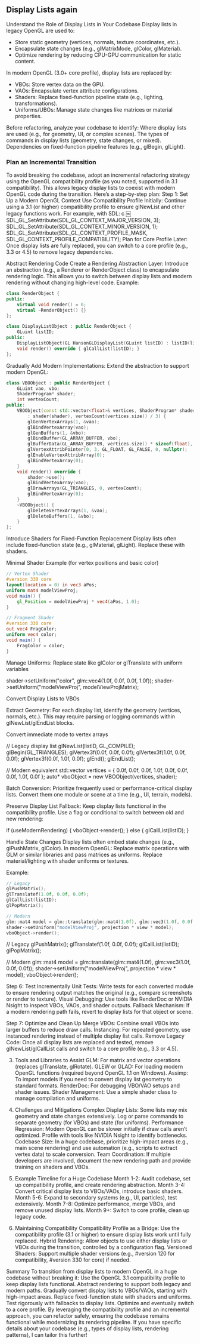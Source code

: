## Display Lists again

Understand the Role of Display Lists in Your Codebase
Display lists in legacy OpenGL are used to:

- Store static geometry (vertices, normals, texture coordinates, etc.).
- Encapsulate state changes (e.g., glMatrixMode, glColor, glMaterial).
- Optimize rendering by reducing CPU-GPU communication for static content.

In modern OpenGL (3.0+ core profile), display lists are replaced by:

- VBOs: Store vertex data on the GPU.
- VAOs: Encapsulate vertex attribute configurations.
- Shaders: Replace fixed-function pipeline state (e.g., lighting, transformations).
- Uniforms/UBOs: Manage state changes like matrices or material properties.

Before refactoring, analyze your codebase to identify:
Where display lists are used (e.g., for geometry, UI, or complex scenes).
The types of commands in display lists (geometry, state changes, or mixed).
Dependencies on fixed-function pipeline features (e.g., glBegin, glLight).

### Plan an Incremental Transition

To avoid breaking the codebase, adopt an incremental refactoring strategy using the OpenGL compatibility profile (as you noted, supported in 3.1 compatibility). This allows legacy display lists to coexist with modern OpenGL code during the transition. Here’s a step-by-step plan:
Step 1: Set Up a Modern OpenGL Context
Use Compatibility Profile Initially: Continue using a 3.1 (or higher) compatibility profile to ensure glNewList and other legacy functions work. For example, with SDL:
c
￼
SDL_GL_SetAttribute(SDL_GL_CONTEXT_MAJOR_VERSION, 3);
SDL_GL_SetAttribute(SDL_GL_CONTEXT_MINOR_VERSION, 1);
SDL_GL_SetAttribute(SDL_GL_CONTEXT_PROFILE_MASK, SDL_GL_CONTEXT_PROFILE_COMPATIBILITY);
Plan for Core Profile Later: Once display lists are fully replaced, you can switch to a core profile (e.g., 3.3 or 4.5) to remove legacy dependencies.

Abstract Rendering Code
Create a Rendering Abstraction Layer: Introduce an abstraction (e.g., a Renderer or RenderObject class) to encapsulate rendering logic. This allows you to switch between display lists and modern rendering without changing high-level code.
Example:

```c++
class RenderObject {
public:
    virtual void render() = 0;
    virtual ~RenderObject() {}
};

class DisplayListObject : public RenderObject {
    GLuint listID;
public:
    DisplayListObject(GL HansonGLDisplayList(GLuint listID) : listID(listID) {}
    void render() override { glCallList(listID); }
};
```

Gradually Add Modern Implementations: Extend the abstraction to support modern OpenGL:
```c++
class VBOObject : public RenderObject {
    GLuint vao, vbo;
    ShaderProgram* shader;
    int vertexCount;
public:
    VBOObject(const std::vector<float>& vertices, ShaderProgram* shader)
        : shader(shader), vertexCount(vertices.size() / 3) {
        glGenVertexArrays(1, &vao);
        glBindVertexArray(vao);
        glGenBuffers(1, &vbo);
        glBindBuffer(GL_ARRAY_BUFFER, vbo);
        glBufferData(GL_ARRAY_BUFFER, vertices.size() * sizeof(float), vertices.data(), GL_STATIC_DRAW);
        glVertexAttribPointer(0, 3, GL_FLOAT, GL_FALSE, 0, nullptr);
        glEnableVertexAttribArray(0);
        glBindVertexArray(0);
    }
    void render() override {
        shader->use();
        glBindVertexArray(vao);
        glDrawArrays(GL_TRIANGLES, 0, vertexCount);
        glBindVertexArray(0);
    }
    ~VBOObject() {
        glDeleteVertexArrays(1, &vao);
        glDeleteBuffers(1, &vbo);
    }
};
```

Introduce Shaders for Fixed-Function Replacement
Display lists often include fixed-function state (e.g., glMaterial, glLight). Replace these with shaders.

Minimal Shader Example (for vertex positions and basic color)
```glsl
// Vertex Shader
#version 330 core
layout(location = 0) in vec3 aPos;
uniform mat4 modelViewProj;
void main() {
    gl_Position = modelViewProj * vec4(aPos, 1.0);
}

// Fragment Shader
#version 330 core
out vec4 FragColor;
uniform vec4 color;
void main() {
    FragColor = color;
}
```

Manage Uniforms: Replace state like glColor or glTranslate with uniform variables

shader->setUniform("color", glm::vec4(1.0f, 0.0f, 0.0f, 1.0f));
shader->setUniform("modelViewProj", modelViewProjMatrix);

Convert Display Lists to VBOs

Extract Geometry: For each display list, identify the geometry (vertices, normals, etc.). This may require parsing or logging commands within glNewList/glEndList blocks.

Convert immediate mode to vertex arrays

// Legacy display list
glNewList(listID, GL_COMPILE);
glBegin(GL_TRIANGLES);
glVertex3f(0.0f, 0.0f, 0.0f);
glVertex3f(1.0f, 0.0f, 0.0f);
glVertex3f(0.0f, 1.0f, 0.0f);
glEnd();
glEndList();

// Modern equivalent
std::vector<float> vertices = {
0.0f, 0.0f, 0.0f,
1.0f, 0.0f, 0.0f,
0.0f, 1.0f, 0.0f
};
auto* vboObject = new VBOObject(vertices, shader);

Batch Conversion: Prioritize frequently used or performance-critical display lists. Convert them one module or scene at a time (e.g., UI, terrain, models).

Preserve Display List Fallback: Keep display lists functional in the compatibility profile. Use a flag or conditional to switch between old and new rendering:

if (useModernRendering) {
vboObject->render();
} else {
glCallList(listID);
}

Handle State Changes
Display lists often embed state changes (e.g., glPushMatrix, glColor). In modern OpenGL:
Replace matrix operations with GLM or similar libraries and pass matrices as uniforms.
Replace material/lighting with shader uniforms or textures.

Example:
```c++
// Legacy
glPushMatrix();
glTranslatef(1.0f, 0.0f, 0.0f);
glCallList(listID);
glPopMatrix();

// Modern
glm::mat4 model = glm::translate(glm::mat4(1.0f), glm::vec3(1.0f, 0.0f, 0.0f));
shader->setUniform("modelViewProj", projection * view * model);
vboObject->render();
```

// Legacy
glPushMatrix();
glTranslatef(1.0f, 0.0f, 0.0f);
glCallList(listID);
glPopMatrix();

// Modern
glm::mat4 model = glm::translate(glm::mat4(1.0f), glm::vec3(1.0f, 0.0f, 0.0f));
shader->setUniform("modelViewProj", projection * view * model);
vboObject->render();

Step 6: Test Incrementally
Unit Tests: Write tests for each converted module to ensure rendering output matches the original (e.g., compare screenshots or render to texture).
Visual Debugging: Use tools like RenderDoc or NVIDIA Nsight to inspect VBOs, VAOs, and shader outputs.
Fallback Mechanism: If a modern rendering path fails, revert to display lists for that object or scene.

Step 7: Optimize and Clean Up
Merge VBOs: Combine small VBOs into larger buffers to reduce draw calls.
Instancing: For repeated geometry, use instanced rendering instead of multiple display list calls.
Remove Legacy Code: Once all display lists are replaced and tested, remove glNewList/glCallList calls and switch to a core profile (e.g., 3.3 or 4.5).

3. Tools and Libraries to Assist
   GLM: For matrix and vector operations (replaces glTranslate, glRotate).
   GLEW or GLAD: For loading modern OpenGL functions (required beyond OpenGL 1.1 on Windows).
   Assimp: To import models if you need to convert display list geometry to standard formats.
   RenderDoc: For debugging VBO/VAO setups and shader issues.
   Shader Management: Use a simple shader class to manage compilation and uniforms.

4. Challenges and Mitigations
   Complex Display Lists: Some lists may mix geometry and state changes extensively. Log or parse commands to separate geometry (for VBOs) and state (for uniforms).
   Performance Regression: Modern OpenGL can be slower initially if draw calls aren’t optimized. Profile with tools like NVIDIA Nsight to identify bottlenecks.
   Codebase Size: In a huge codebase, prioritize high-impact areas (e.g., main scene rendering) and use automation (e.g., scripts to extract vertex data) to scale conversion.
   Team Coordination: If multiple developers are involved, document the new rendering path and provide training on shaders and VBOs.

5. Example Timeline for a Huge Codebase
   Month 1-2: Audit codebase, set up compatibility profile, and create rendering abstraction.
   Month 3-4: Convert critical display lists to VBOs/VAOs, introduce basic shaders.
   Month 5-6: Expand to secondary systems (e.g., UI, particles), test extensively.
   Month 7-8: Optimize performance, merge VBOs, and remove unused display lists.
   Month 9+: Switch to core profile, clean up legacy code.

6. Maintaining Compatibility
   Compatibility Profile as a Bridge: Use the compatibility profile (3.1 or higher) to ensure display lists work until fully replaced.
   Hybrid Rendering: Allow objects to use either display lists or VBOs during the transition, controlled by a configuration flag.
   Versioned Shaders: Support multiple shader versions (e.g., #version 120 for compatibility, #version 330 for core) if needed.

Summary
To transition from display lists to modern OpenGL in a huge codebase without breaking it:
Use the OpenGL 3.1 compatibility profile to keep display lists functional.
Abstract rendering to support both legacy and modern paths.
Gradually convert display lists to VBOs/VAOs, starting with high-impact areas.
Replace fixed-function state with shaders and uniforms.
Test rigorously with fallbacks to display lists.
Optimize and eventually switch to a core profile.
By leveraging the compatibility profile and an incremental approach, you can refactor safely, ensuring the codebase remains functional while modernizing its rendering pipeline. If you have specific details about your codebase (e.g., types of display lists, rendering patterns), I can tailor this further!
